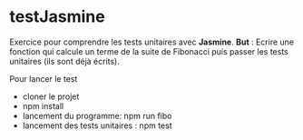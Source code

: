 # testJasmine

Exercice pour comprendre les tests unitaires avec **Jasmine**.
**But** : Ecrire une fonction qui calcule un terme de la suite de Fibonacci puis passer les tests unitaires (ils sont déjà écrits).

Pour lancer le test
* cloner le projet
* npm install
* lancement du programme: npm run fibo
* lancement des tests unitaires : npm test
